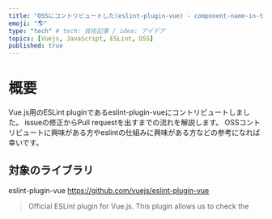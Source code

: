 ```yaml
---
title: "OSSにコントリビュートした(eslint-plugin-vue) - component-name-in-template-casing"
emoji: "🌎"
type: "tech" # tech: 技術記事 / idea: アイデア
topics: [Vuejs, JavaScript, ESLint, OSS]
published: true
---
```


# 概要

Vue.js用のESLint pluginであるeslint-plugin-vueにコントリビュートしました。
issueの修正からPull requestを出すまでの流れを解説します。
OSSコントリビュートに興味がある方やeslintの仕組みに興味がある方などの参考になれば幸いです。


## 対象のライブラリ
eslint-plugin-vue
https://github.com/vuejs/eslint-plugin-vue

> Official ESLint plugin for Vue.js.
> This plugin allows us to check the <template> and <script> of .vue files with ESLint, as well as Vue code in .js files.

## issueの内容
https://github.com/vuejs/eslint-plugin-vue/issues/2048

> [vue/component-name-in-template-casing] False positive for dynamic component in template


# コントリビュートまでの実施内容

## 問題内容を把握する

まず、問題の内容を確認します。
issueを見ると、

> I've found a false positive scenario when TypeScript is enabled and type Component is imported from the vue library.

と書いてあります。

False positiveですので、本来はエラーではないものがエラーとして検知されてしまっているということのようです。


もう少し詳しくissueを見てみますと以下のように記載されております。

**What did you do?**
```vue
<template>
  <component />
</template>

<script lang="ts" setup>
  import { type Component } from 'vue';
</script>
```

**What actually happened?**
```bash
App.vue
  2:3  error  Component name "component" is not PascalCase  vue/component-name-in-template-casing

✖ 1 problem (1 error, 0 warnings)
  1 error and 0 warnings potentially fixable with the `--fix` option.
```

`<component />`はエラーとして検出するべきではないということのようです。


## eslintの仕組みを理解する

eslintはアプリケーション開発には導入はしているのですが自分でルールを作ったことはないため、まずはeslintの仕組みを理解する必要がありました。
まずは[Contribution Guide](https://github.com/vuejs/eslint-plugin-vue#beers-contribution-guide)を見ます。

> Be sure to read the [official ESLint guide](https://eslint.org/docs/latest/developer-guide/working-with-rules) before you start writing a new rule.

とのことですので、[official ESLint guide](https://eslint.org/docs/latest/developer-guide/working-with-rules)を早速見てみます。


> Each rule in ESLint has three files named with its identifier (for example, no-extra-semi).
> - in the lib/rules directory: a source file (for example, no-extra-semi.js)
> - in the tests/lib/rules directory: a test file (for example, no-extra-semi.js)
> - in the docs/src/rules directory: a Markdown documentation file (for example, no-extra-semi.md)

`lib/rules`の中にルール名.jsのファイルがあるようです。`tests/lib/rules`、`docs/src/rules`にも同様にルール名.jsでファイルがあるようです。今回は`component-name-in-template-casing`のバグですので、`component-name-in-template-casing.js`を修正すれば良さそうです。


ESLintの公式ドキュメントをもう少し見てみますと、

> create (function) returns an object with methods that ESLint calls to “visit” nodes while traversing the abstract syntax tree (AST as defined by ESTree) of JavaScript code:

と記述されており、どうやらcreateの中にチェックを行う処理を書くようになっているようです。


eslint-plugin-vueのContribution Guideの方に戻りますと、

> To see what an abstract syntax tree (AST) of your code looks like, you may use AST Explorer. After opening AST Explorer, select Vue as the syntax and vue-eslint-parser as the parser.

と書かれており、ASTについても知っておく必要があるようです。
ASTというのはソースコードを解析してtree状で表現したもののようです。
[AST Explorer](https://astexplorer.net/)というものがあり、こちらに実際のJavaScriptコードをいれてみるとどのように分解されるのかがイメージ付きます。


なんとなくeslintの仕組みは理解できて、`component-name-in-template-casing.js`の`create`を修正すれば良さそうということはわかりました。ただ、具体的にどこをどう修正すれば良さそうかがまだイメージがつかなかったのでもう少し調査を進めます。


eslintではカスタムルールを作成できるということは知っていたので、カスタムルールを試しに作成してみて学習することにしました。
カスタムルールの作成に関しては、以下の2つの記事が参考になりました。

https://qiita.com/mysticatea/items/cc3f648e11368799e66c
https://techblog.yahoo.co.jp/javascript/how-to-create-eslint-rules/

こちらの記事を参考にして実際に簡単なカスタムルールを作ってみることで概ねESLintの仕組みが理解できました。


## 開発環境を構築する

ESLintの仕組みが概ね理解できたので、ローカルに開発環境を構築します。

[eslint-plugin-vue](https://github.com/vuejs/eslint-plugin-vue)をforkしてローカルにソースコードをcloneします。
`npm install`を実行して、とりあえずテストが動くかを確認します。
`package.json`を見ますと、

```json:package.json
"scripts": {
  ・・・
  "start": "npm run test:base -- --watch --growl",
  "test:base": "mocha \"tests/lib/**/*.js\" --reporter dot",
  "test": "nyc npm run test:base -- \"tests/integrations/*.js\" --timeout 60000",
  ・・・
}  
```

とあるので、`npm run test`を実行しておけば良さそうです。

```bash
❯ npm run test  

> eslint-plugin-vue@9.8.0 test
> nyc npm run test:base -- "tests/integrations/*.js" --timeout 60000

・・・

  9367 passing (1m)
```

テストは問題なく実行できました。
これで開発ができる状態になりました。


## 修正する

開発環境が整いましたのでどのように修正をしてくか考えます。

### 修正方針を決める

#### 期待動作を確認する

eslint-plugin-vueのメンテナーの方から、

> type-only imports should always be ignored in <script setup> for this rule.

というコメントをいただいており、type-only importの場合はlinterでのチェックをしないようにするのが良さそうです。
今回の修正対象のルールである[component-name-in-template-casing](https://eslint.vuejs.org/rules/component-name-in-template-casing.html)を見ると、optionに`registeredComponentsOnly`という設定があるため、これも考慮しておく必要がありそうです。
まとめると、以下の動作となるように修正する必要があることがわかりました。
- type-only import かつ `registeredComponentsOnly=false`の場合: linterでチェックしない
- type-only import かつ `registeredComponentsOnly=true`の場合: linterでチェックする

#### 修正箇所のあたりを付ける

次にソースコードのどのあたりを修正するのが良いかあたりを付けます。
`/lib/rules/component-name-in-template-casing.js`のコードを見ると、以下でregisteredComponentsにコンポーネント名と思われるものを追加している箇所があります。

```js:component-name-in-template-casing.js
if (utils.isScriptSetup(context)) {
  ・・・
    for (const variable of (moduleScope && moduleScope.variables) || []) {
      registeredComponents.add(variable.name)
    }
  ・・・
}
```

さらにもう少しコードを読み進めますと以下でチェック対象かどうかを判定しているところがあります。
```js:component-name-in-template-casing.js
function isVerifyTarget(node) {
  ・・・
  // We only verify the registered components.
  return registeredComponents.has(casing.pascalCase(node.rawName))
}
```

修正方法は`registeredComponents.add`の前でtype-only importかどうかをチェックして、type-only importの場合はaddしないようにするという方針が良さそうです。


#### 修正方法を検討する

対象のimport文がtype-only importかどうかをチェックするロジックが必要になるため、次にこのチェック方法を検討します。

AST Explorerで`import { type Component } from 'vue'`を入力して解析結果を見てみると

![](https://storage.googleapis.com/zenn-user-upload/ddbdee16d2ae-20230108.png)

となっており、`importKind: type`でチェックできそうです。


`component-name-in-template-casing.js`のソースコードを再び見てみますと、contextオブジェクトから`getSourceCode()`で対象のコードを取得して、いくつかのプロパティにアクセスして`variable.name`でコンポーネント名を取得しています。

```js:component-name-in-template-casing.js
if (utils.isScriptSetup(context)) {
  // For <script setup>
  const globalScope = context.getSourceCode().scopeManager.globalScope
  if (globalScope) {
    // Only check find the import module
    const moduleScope = globalScope.childScopes.find(
      (scope) => scope.type === 'module'
    )
    for (const variable of (moduleScope && moduleScope.variables) || []) {
      registeredComponents.add(variable.name)
    }
  }
}
```

variableからどういう情報が取得できるか[Variable interfaceのドキュメント](https://eslint.org/docs/latest/developer-guide/scope-manager-interface#variable-interface)を見てみます。
`Variable.def`が`Definition[]`型となっており、さらに[Definition interfaceのドキュメント](https://eslint.org/docs/latest/developer-guide/scope-manager-interface#definition-interface)にimportに関する記述があるのでここでtype-only importかどうかの判定ができそうです。

| type | node |
| ---- | ---- | 
| "ImportBinding" |	ImportSpecifier, ImportDefaultSpecifier, or ImportNamespaceSpecifier |


ImportBindingあたりを使ってtype-only importかどうかを判定できそうということはわかりましたが、既存のeslint-plugin-vueのルールにも同様の箇所があるのではないかと思い、念のため他のルールを見てみました。すると、[no-undef-componentsのコード](https://github.com/vuejs/eslint-plugin-vue/blob/master/lib/rules/no-undef-components.js)に以下のコードがあり、このロジックを使えば良いことがわかりました。

```js:no-undef-components.js
(variable.defs.length > 0 &&
  variable.defs.every((def) => {
    if (def.type !== 'ImportBinding') {
      return false
    }
    if (def.parent.importKind === 'type') {
      // check for `import type Foo from './xxx'`
      return true
    }
    if (
      def.node.type === 'ImportSpecifier' &&
      def.node.importKind === 'type'
    ) {
      // check for `import { type Foo } from './xxx'`
      return true
    }
    return false
  }))
```



### 修正する

修正方法がわかりましたので、コードの修正をします。

#### テストコードを修正する

先にまずはテストコードを修正して、unit testがエラーになることを確認します。
テストコードに以下のようなテストケースを追加しました。

```diff:tests/lib/rules/component-name-in-template-casing.js
  valid: [
    ・・・
+   {
+     code: `
+       <script setup lang="ts">
+         import type Foo from './Foo.vue'
+         import type { HelloWorld1 } from './components/HelloWorld'
+         import { type HelloWorld2 } from './components/HelloWorld2'
+         import type { HelloWorld as HelloWorld3 } from './components/HelloWorld3'
+         import { type HelloWorld as HelloWorld4 } from './components/HelloWorld4';
+         import { type default as HelloWorld5 } from './components/HelloWorld5';
+         import { type Component } from 'vue';
+       </script>
+       <template>
+         <foo />
+         <hello-world1 />
+         <hello-world2 />
+         <hello-world3 />
+         <hello-world4 />
+         <hello-world5 />
+         <component />
+       </template>
+     `,
+     options: ['PascalCase', { registeredComponentsOnly: true }],
+     parserOptions: {
+       parser: require.resolve('@typescript-eslint/parser')
+     }
+   }
  　・・・
  ]

```

#### バグを修正する

そしてルールのバグを以下のように修正します。

```diff:lib/rules/component-name-in-template-casing.js
+ function isTypeOnlyImport(variable) {
+   if (variable.defs.length === 0) return false
+ 
+   return variable.defs.every((def) => {
+     if (def.type !== 'ImportBinding') {
+       return false
+     }
+     if (def.parent.importKind === 'type') {
+       // check for `import type Foo from './xxx'`
+       return true
+     }
+     if (def.node.type === 'ImportSpecifier' && def.node.importKind === 'type') {
+       // check for `import { type Foo } from './xxx'`
+       return true
+     }
+     return false
+   })
+ }
  ・・・
  module.exports = {
    ・・・
    create(context) {
      if (utils.isScriptSetup(context)) {
        // For <script setup>
        const globalScope = context.getSourceCode().scopeManager.globalScope
        if (globalScope) {
          // Only check find the import module
          const moduleScope = globalScope.childScopes.find(
            (scope) => scope.type === 'module'
          )
          for (const variable of (moduleScope && moduleScope.variables) || []) {
-           registeredComponents.add(variable.name)
+           if (!isTypeOnlyImport(variable)) {
+             registeredComponents.add(variable.name)
+           }
          }
        }
      }  
・・・
```

修正後にunit testを実行して無事にpassすることを確認できました！

### PRを出す

最後にPull requestを出して完了です。
すぐにレビューをしてもらえて無事にマージされました！
https://github.com/vuejs/eslint-plugin-vue/pull/2069


# まとめ

OSSコントリビュートのメリットの1つとしてライブラリに詳しくなれることがあると思います。今回のeslint-plugin-vueも正にそのとおりで、issueの修正を通してeslint-plugin-vueの仕組みやカスタムルールの作り方を習得することができました。
簡単なカスタムルールなら作れそうな気がしたので、実際のプロジェクトでもカスタムルールの作成にチャレンジしてみようと思います。